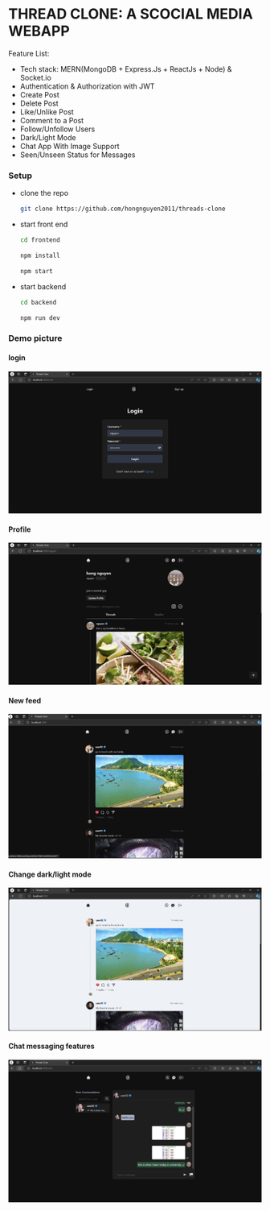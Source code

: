 # THREAD CLONE: A SCOCIAL MEDIA WEBAPP

Feature List:

- Tech stack: MERN(MongoDB + Express.Js + ReactJs + Node) & Socket.io
- Authentication & Authorization with JWT
- Create Post
- Delete Post
- Like/Unlike Post
- Comment to a Post
- Follow/Unfollow Users
- Dark/Light Mode
- Chat App With Image Support
- Seen/Unseen Status for Messages

### Setup

- clone the repo

  ```sh
  git clone https://github.com/hongnguyen2011/threads-clone
  ```

- start front end
  ```sh
  cd frontend
  ```
  ```sh
  npm install
  ```
  ```sh
  npm start
  ```
- start backend
  ```sh
  cd backend
  ```
  ```sh
  npm run dev
  ```

### Demo picture

#### login

![](images/login.png)

#### Profile

![](images/myprofile.png)

#### New feed

![](images/newfeed.png)

#### Change dark/light mode

![](images/changelightmode.png)

#### Chat messaging features

![](images/chatmessaging.png)
